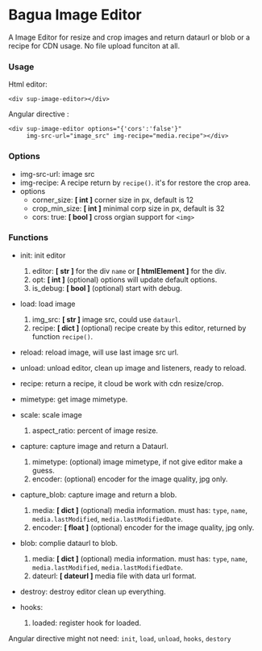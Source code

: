 # Bagua Image Editor

A Image Editor for resize and crop images and return dataurl or blob or a recipe for CDN usage. No file upload funciton at all.

###  Usage

Html editor:
```
<div sup-image-editor></div>
```

Angular directive :
```
<div sup-image-editor options="{'cors':'false'}"
     img-src-url="image_src" img-recipe="media.recipe"></div>
```

### Options

* img-src-url: image src
* img-recipe: A recipe return by `recipe()`. it's for restore the crop area.
* options
  * corner_size: **[ int ]** corner size in px, default is 12
  * crop_min_size: **[ int ]** minimal corp size in px, default is 32
  * cors: true: **[ bool ]** cross orgian support for `<img>`

### Functions

* init: init editor
  1. editor: **[ str ]** for the div `name` or **[ htmlElement ]** for the div.
  2. opt: **[ int ]** (optional) options will update default options.
  3. is_debug: **[ bool ]** (optional) start with debug.

* load: load image
  1. img_src: **[ str ]** image src, could use `dataurl`.
  2. recipe: **[ dict ]** (optional) recipe create by this editor, returned by function `recipe()`.

* reload: reload image, will use last image src url.
  
* unload: unload editor, clean up image and listeners, ready to reload.

* recipe: return a recipe, it cloud be work with cdn resize/crop.

* mimetype: get image mimetype.

* scale: scale image
  1. aspect_ratio: percent of image resize.

* capture: capture image and return a Dataurl.
  1. mimetype: (optional) image mimetype, if not give editor make a guess.
  2. encoder: (optional) encoder for the image quality, jpg only.

* capture_blob: capture image and return a blob.
  1. media: **[ dict ]** (optional) media information. must has: `type`, `name`, `media.lastModified`, `media.lastModifiedDate`.
  2. encoder: **[ float ]** (optional) encoder for the image quality, jpg only.

* blob: complie dataurl to blob.
  1. media: **[ dict ]** (optional) media information. must has: `type`, `name`, `media.lastModified`, `media.lastModifiedDate`.
  2. dateurl: **[ dateurl ]** media file with data url format.

* destroy: destroy editor clean up everything.

* hooks:
  1. loaded: register hook for loaded.
    
Angular directive might not need: `init`, `load`, `unload`, `hooks`, `destory`